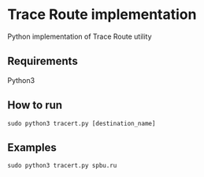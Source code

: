# Trace Route implementation

Python implementation of Trace Route utility

## Requirements
Python3

## How to run
`sudo python3 tracert.py [destination_name]`
## Examples
```
sudo python3 tracert.py spbu.ru
```     
